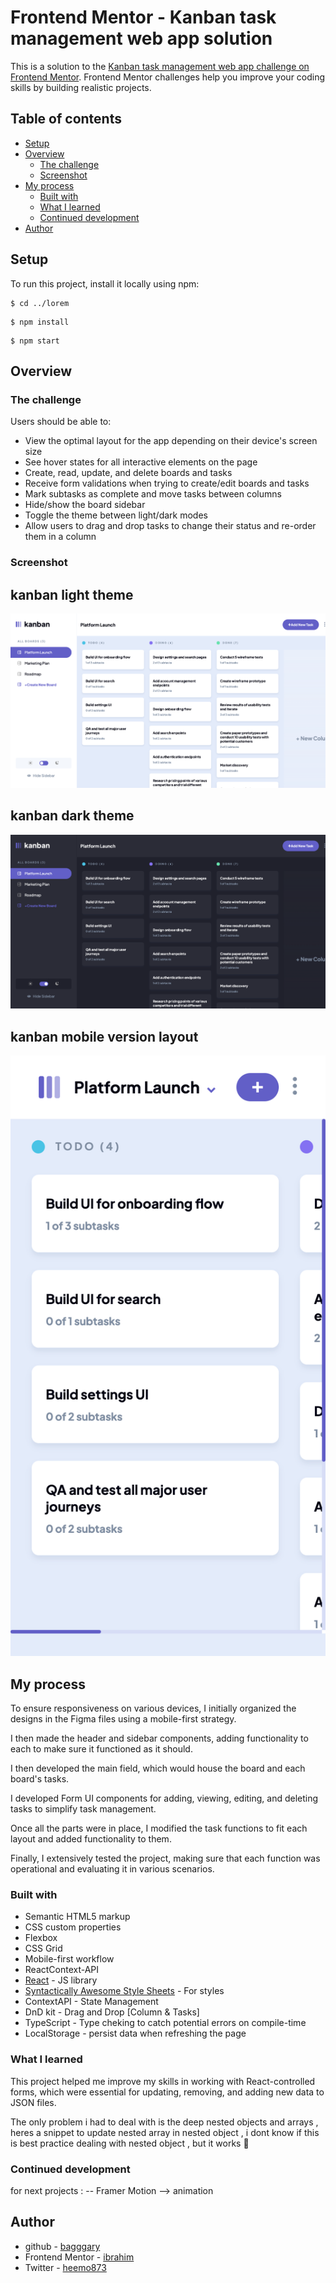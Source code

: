 # Frontend Mentor - Kanban task management web app solution

This is a solution to the [Kanban task management web app challenge on Frontend Mentor](https://www.frontendmentor.io/challenges/kanban-task-management-web-app-wgQLt-HlbB). Frontend Mentor challenges help you improve your coding skills by building realistic projects.

## Table of contents

- [Setup](#setup)
- [Overview](#overview)
  - [The challenge](#the-challenge)
  - [Screenshot](#screenshot)
- [My process](#my-process)
  - [Built with](#built-with)
  - [What I learned](#what-i-learned)
  - [Continued development](#continued-development)
- [Author](#author)

## Setup

To run this project, install it locally using npm:

```
$ cd ../lorem
```

```
$ npm install
```

```
$ npm start
```

## Overview

### The challenge

Users should be able to:

- View the optimal layout for the app depending on their device's screen size
- See hover states for all interactive elements on the page
- Create, read, update, and delete boards and tasks
- Receive form validations when trying to create/edit boards and tasks
- Mark subtasks as complete and move tasks between columns
- Hide/show the board sidebar
- Toggle the theme between light/dark modes
- Allow users to drag and drop tasks to change their status and re-order them in a column

### Screenshot

## kanban light theme

![](./src/assets/screenshot/Kanban-light.png)

## kanban dark theme

![](./src/assets/screenshot/Kanban-dark.png)

## kanban mobile version layout

![](./src/assets/screenshot/Kanban-mobile.png)

## My process

To ensure responsiveness on various devices, I initially organized the designs in the Figma files using a mobile-first strategy.

I then made the header and sidebar components, adding functionality to each to make sure it functioned as it should.

I then developed the main field, which would house the board and each board's tasks.

I developed Form UI components for adding, viewing, editing, and deleting tasks to simplify task management.

Once all the parts were in place, I modified the task functions to fit each layout and added functionality to them.

Finally, I extensively tested the project, making sure that each function was operational and evaluating it in various scenarios.

### Built with

- Semantic HTML5 markup
- CSS custom properties
- Flexbox
- CSS Grid
- Mobile-first workflow
- ReactContext-API
- [React](https://reactjs.org/) - JS library
- [Syntactically Awesome Style Sheets](https://sass-lang.com/) - For styles
- ContextAPI - State Management
- DnD kit - Drag and Drop [Column & Tasks]
- TypeScript - Type cheking to catch potential errors on compile-time
- LocalStorage - persist data when refreshing the page

### What I learned

This project helped me improve my skills in working with React-controlled forms, which were essential for updating, removing, and adding new data to JSON files.

The only problem i had to deal with is the deep nested objects and arrays , heres a snippet to update nested array in nested object , i dont know if this is best practice dealing with nested object , but it works 🤷

### Continued development

for next projects :
-- Framer Motion --> animation

## Author

- github - [bagggary](https://github.com/bagggary)
- Frontend Mentor - [ibrahim](https://www.frontendmentor.io/profile/ENG-SKYLER)
- Twitter - [heemo873](https://twitter.com/heemo873)
